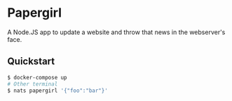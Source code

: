 # Papergirl

A Node.JS app to update a website and throw that news in the webserver's face.

## Quickstart

```sh
$ docker-compose up
# Other terminal
$ nats papergirl '{"foo":"bar"}'
```
